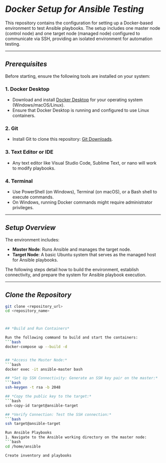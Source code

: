 # *Docker Setup for Ansible Testing*

This repository contains the configuration for setting up a Docker-based environment to test Ansible playbooks. The setup includes one master node (control node) and one target node (managed node) configured to communicate via SSH, providing an isolated environment for automation testing.

---

## *Prerequisites*

Before starting, ensure the following tools are installed on your system:

### 1. **Docker Desktop**

- Download and install [Docker Desktop](https://www.docker.com/products/docker-desktop) for your operating system (Windows/macOS/Linux).
- Ensure that Docker Desktop is running and configured to use Linux containers.

### 2. **Git**

- Install Git to clone this repository: [Git Downloads](https://git-scm.com/downloads).

### 3. **Text Editor or IDE**

- Any text editor like Visual Studio Code, Sublime Text, or nano will work to modify playbooks.

### 4. **Terminal**

- Use PowerShell (on Windows), Terminal (on macOS), or a Bash shell to execute commands.
- On Windows, running Docker commands might require administrator privileges.

---

## *Setup Overview*

The environment includes:

- **Master Node**: Runs Ansible and manages the target node.
- **Target Node**: A basic Ubuntu system that serves as the managed host for Ansible playbooks.

The following steps detail how to build the environment, establish connectivity, and prepare the system for Ansible playbook execution.

---

## *Clone the Repository*

```bash
git clone <repository_url>
cd <repository_name>



## *Build and Run Containers*

Run the following command to build and start the containers:
```bash
docker-compose up --build -d


## *Access the Master Node:*
```bash
docker exec -it ansible-master bash

## *Set Up SSH Connectivity: Generate an SSH key pair on the master:*
```bash
ssh-keygen -t rsa -b 2048

## *Copy the public key to the target:*
```bash
ssh-copy-id target@ansible-target

## *Verify Connection: Test the SSH connection:*
```bash
ssh target@ansible-target

Run Ansible Playbooks
1. Navigate to the Ansible working directory on the master node:
```bash
cd /home/ansible

Create inventory and playbooks

